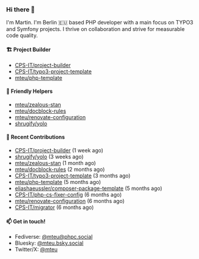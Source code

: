 ### Hi there 👋

I'm Martin. I'm Berlin 🇪🇺 based PHP developer with a main focus on TYPO3 and Symfony projects. I thrive on
collaboration and strive for measurable code quality.

#### 🏗️ Project Builder

- [CPS-IT/project-builder](https://github.com/CPS-IT/project-builder)
- [CPS-IT/typo3-project-template](https://github.com/CPS-IT/typo3-project-template)
- [mteu/php-template](https://github.com/mteu/php-template)

#### 🚜 Friendly Helpers

- [mteu/zealous-stan](https://github.com/mteu/zealous-stan)
- [mteu/docblock-rules](https://github.com/mteu/docblock-rules)
- [mteu/renovate-configuration](https://github.com/mteu/renovate-configuration)
- [shrugify/yolo](https://github.com/shrugify/yolo)

#### 👷 Recent Contributions


- [CPS-IT/project-builder](https://github.com/CPS-IT/project-builder) (1 week ago)
- [shrugify/yolo](https://github.com/shrugify/yolo) (3 weeks ago)
- [mteu/zealous-stan](https://github.com/mteu/zealous-stan) (1 month ago)
- [mteu/docblock-rules](https://github.com/mteu/docblock-rules) (2 months ago)
- [CPS-IT/typo3-project-template](https://github.com/CPS-IT/typo3-project-template) (3 months ago)
- [mteu/php-template](https://github.com/mteu/php-template) (5 months ago)
- [eliashaeussler/composer-package-template](https://github.com/eliashaeussler/composer-package-template) (5 months ago)
- [CPS-IT/php-cs-fixer-config](https://github.com/CPS-IT/php-cs-fixer-config) (6 months ago)
- [mteu/renovate-configuration](https://github.com/mteu/renovate-configuration) (6 months ago)
- [CPS-IT/migrator](https://github.com/CPS-IT/migrator) (6 months ago)

#### 📫 Get in touch!

- Fediverse: [@mteu@phpc.social](https://phpc.social/@mteu)
- Bluesky: [@mteu.bsky.social](https://bsky.app/profile/mteu.bsky.social)
- Twitter/X: [@mteu](https://x.com/mteu)
